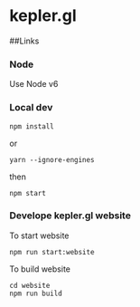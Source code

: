 # kepler.gl

##Links

### Node
Use Node v6

### Local dev
```
npm install
```
or
```
yarn --ignore-engines
```
then
```
npm start
```

### Develope kepler.gl website

To start website
```
npm run start:website
```

To build website
```
cd website
npm run build
```